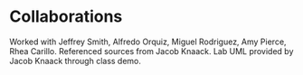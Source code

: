 # Collaborations

Worked with Jeffrey Smith, Alfredo Orquiz, Miguel Rodriguez, Amy Pierce, Rhea Carillo.
Referenced sources from Jacob Knaack.
Lab UML provided by Jacob Knaack through class demo.
